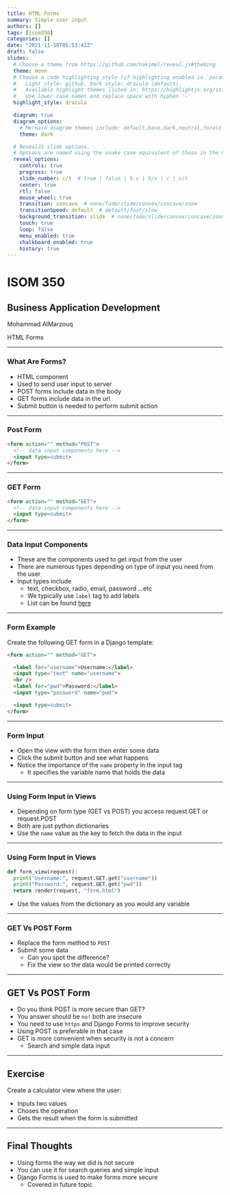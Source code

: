 ```yaml
---
title: HTML Forms
summary: Simple user input
authors: []
tags: [isom350]
categories: []
date: "2021-11-18T05:53:42Z"
draft: false
slides:
  # Choose a theme from https://github.com/hakimel/reveal.js#theming
  theme: moon
  # Choose a code highlighting style (if highlighting enabled in `params.toml`)
  #   Light style: github. Dark style: dracula (default).
  #   Available highlight themes listed in: https://highlightjs.org/static/demo/
  #   Use lower case names and replace space with hyphen '-'
  highlight_style: dracula

  diagram: true
  diagram_options:
    # Mermaid diagram themes include: default,base,dark,neutral,forest
    theme: dark

  # RevealJS slide options.
  # Options are named using the snake case equivalent of those in the RevealJS docs.
  reveal_options:
    controls: true
    progress: true
    slide_number: c/t  # true | false | h.v | h/v | c | c/t
    center: true
    rtl: false
    mouse_wheel: true
    transition: concave  # none/fade/slide/convex/concave/zoom
    transitionSpeed: default  # default/fast/slow
    background_transition: slide  # none/fade/slide/convex/concave/zoom
    touch: true
    loop: false
    menu_enabled: true
    chalkboard_enabled: true
    history: true
---
```



# ISOM 350
## Business Application Development

Mohammad AlMarzouq

HTML Forms

---

### What Are Forms?

- HTML component 
- Used to send user input to server
- POST forms include data in the body
- GET forms include data in the url
- Submit button is needed to perform submit action

---

### Post Form

  ```html
  <form action="" method="POST">
    <!-- data input components here -->
    <input type=submit>
  </form>
  ```

---

### GET Form

  ```html
  <form action="" method="GET">
    <!-- data input components here -->
    <input type=submit>
  </form>
  ```

---

### Data Input Components

- These are the components used to get input from the user
- There are numerous types depending on type of input you need from the user
- Input types include
  - text, checkbox, radio, email, password ...etc
  - We typically use `label` tag to add labels
  - List can be found [here](https://www.w3schools.com/html/html_form_input_types.asp)

---

### Form Example

  Create the following GET form in a Django template:

  ```html
  <form action="" method="GET">

    <label for="username">Username:</label>
    <input type="text" name="username">
    <br />
    <label for="pwd">Password:</label>
    <input type="password" name="pwd">

    <input type=submit>
  </form>
  ```

---

### Form Input

- Open the view with the form then enter some data
- Click the submit button and see what happens
- Notice the importance of the `name` property in the input tag
  - It specifies the variable name that holds the data

---

### Using Form Input in Views

- Depending on form type (GET vs POST) you access request.GET or request.POST
- Both are just python dictionaries
- Use the `name` value as the key to fetch the data in the input

---

### Using Form Input in Views

```python
def form_view(request):
  print("Username:", request.GET.get("username"))
  print("Password:", request.GET.get("pwd"))
  return render(request, "form.html")
```
- Use the values from the dictionary as you would any variable
---

### GET Vs POST Form

- Replace the form method to `POST`
- Submit some data
  - Can you spot the difference?
  - Fix the view so the data would be printed correctly

---

## GET Vs POST Form

- Do you think POST is more secure than GET?
- You answer should be `no!` both are insecure
- You need to use `https` and Django Forms to improve security
- Using POST is preferable in that case
- GET is more convenient when security is not a concern
  - Search and simple data input

---

## Exercise

Create a calculator view where the user:

- Inputs two values
- Choses the operation
- Gets the result when the form is submitted

---

## Final Thoughts

- Using forms the way we did is not secure
- You can use it for search queries and simple input
- Django Forms is used to make forms more secure
  - Covered in future topic
